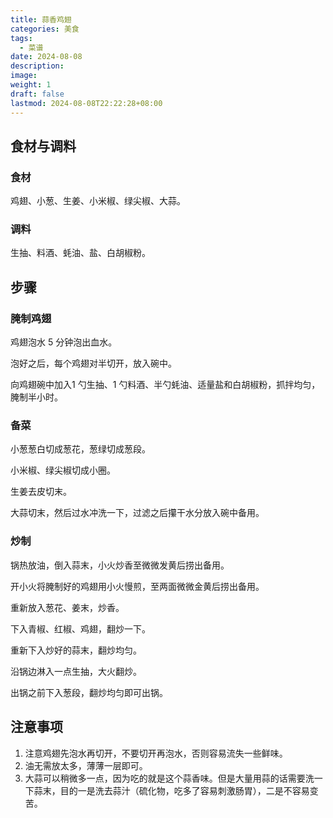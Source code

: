 ```yaml
---
title: 蒜香鸡翅
categories: 美食
tags:
  - 菜谱
date: 2024-08-08
description: 
image: 
weight: 1
draft: false
lastmod: 2024-08-08T22:22:28+08:00
---
```

## 食材与调料

### 食材

鸡翅、小葱、生姜、小米椒、绿尖椒、大蒜。

### 调料

生抽、料酒、蚝油、盐、白胡椒粉。

## 步骤

### 腌制鸡翅

鸡翅泡水 5 分钟泡出血水。

泡好之后，每个鸡翅对半切开，放入碗中。

向鸡翅碗中加入1 勺生抽、1 勺料酒、半勺蚝油、适量盐和白胡椒粉，抓拌均匀，腌制半小时。

### 备菜

小葱葱白切成葱花，葱绿切成葱段。

小米椒、绿尖椒切成小圈。

生姜去皮切末。

大蒜切末，然后过水冲洗一下，过滤之后攥干水分放入碗中备用。

### 炒制

锅热放油，倒入蒜末，小火炒香至微微发黄后捞出备用。

开小火将腌制好的鸡翅用小火慢煎，至两面微微金黄后捞出备用。

重新放入葱花、姜末，炒香。

下入青椒、红椒、鸡翅，翻炒一下。

重新下入炒好的蒜末，翻炒均匀。

沿锅边淋入一点生抽，大火翻炒。

出锅之前下入葱段，翻炒均匀即可出锅。

## 注意事项

1. 注意鸡翅先泡水再切开，不要切开再泡水，否则容易流失一些鲜味。
2. 油无需放太多，薄薄一层即可。
3. 大蒜可以稍微多一点，因为吃的就是这个蒜香味。但是大量用蒜的话需要洗一下蒜末，目的一是洗去蒜汁（硫化物，吃多了容易刺激肠胃），二是不容易变苦。

